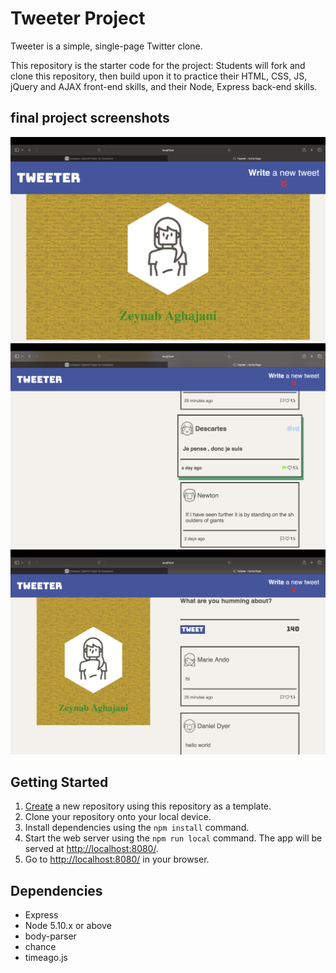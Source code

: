 # Tweeter Project

Tweeter is a simple, single-page Twitter clone.

This repository is the starter code for the project: Students will fork and clone this repository, then build upon it to practice their HTML, CSS, JS, jQuery and AJAX front-end skills, and their Node, Express back-end skills.

## final project screenshots

![this is the top of the page](https://github.com/Ellie-Aghajani/tweeter/blob/master/docs/header.png)
![ hover status and box-shadow](https://github.com/Ellie-Aghajani/tweeter/blob/master/docs/hover.png)
![this shows the app is responsiv](https://github.com/Ellie-Aghajani/tweeter/blob/master/docs/responsive.png)



## Getting Started

1. [Create](https://docs.github.com/en/repositories/creating-and-managing-repositories/creating-a-repository-from-a-template) a new repository using this repository as a template.
2. Clone your repository onto your local device.
3. Install dependencies using the `npm install` command.
3. Start the web server using the `npm run local` command. The app will be served at <http://localhost:8080/>.
4. Go to <http://localhost:8080/> in your browser.

## Dependencies

- Express
- Node 5.10.x or above
- body-parser
- chance
- timeago.js

